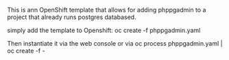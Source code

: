 This is ann OpenShift template that allows for adding phppgadmin to a project that already runs postgres databased.

simply add the template to Openshift:
oc create -f phppgadmin.yaml

Then instantiate it via the web console or via
oc process phppgadmin.yaml | oc create -f -

